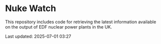 # Nuke Watch

This repository includes code for retrieving the latest information available on the output of EDF nuclear power plants in the UK.

Last updated: 2025-07-01 03:27